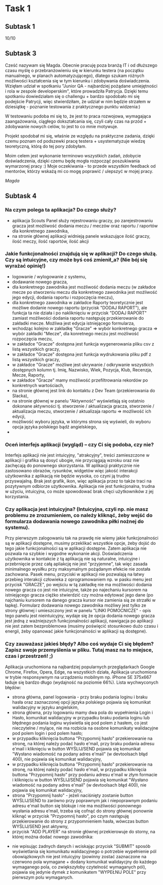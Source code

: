 # Task 1
## Subtask 1
10/10
## Subtask 3
Cześć nazywam się Magda. Obecnie pracuję poza branżą IT i od dłuższego czasu myślę o przebranżowieniu się w kierunku testera (na początku manualnego, w planach automatyzującego), dlatego szukam różnych możliwości kształcenia się w tym kierunku i zdobywania doświadczenia. Wzięłam udział w spotkaniu "Junior QA - najbardziej pożądane umiejętności i rola w zespole developerskim", które prowadziła Patrycja. Dzięki temu spotkaniu dowiedziałam się o challengu + bardzo spodobało mi się podejście Patrycji, więc stwierdziłam, że udział w nim będzie strzałem w dziesiątkę - poznanie testowania z praktycznego punktu widzenia:)

W testowaniu podoba mi się to, że jest to praca rozwojowa, wymagająca zaangażowania, ciągłego dokształcania się, czyli cały czas na przód + zdobywanie nowych celów, to jest to co mnie motywuje.

Projekt spodobał mi się, właśnie ze względu na praktyczne zadania, dzięki czemu poznam od podszewki pracę testera + usystematyzuje wiedzę teoretyczną, którą do tej pory zdobyłam. 

Moim celem jest wykonanie terminowo wszystkich zadań, zdobycie doświadczenia, dzięki czemu będę mogła rozpocząć poszukiwania wymarzonej pracy :)
Moje oczekiwania - to przede wszystkim feedback od mentorów, którzy wskażą mi co mogę poprawić / ulepszyć w mojej pracy.

*Magda*

## Subtask 4
### Na czym polega ta aplikacja? Do czego służy?
- aplikacja Scouts Panel służy rejestrowaniu graczy, po zarejestrowaniu gracza jest możliwość dodania meczu / meczów oraz raportu / raportów dla konkretnego zawodnika,
-  na stronie głównej aplikacji widnieją panele wskazujące ilość graczy, ilość meczy, ilość raportów, ilość akcji
### Jakie funkcjonalności znajdują się w aplikacji? Do czego służą. Czy są intuicyjne, czy może byś coś zmienił_a? (Nie bój się wyrażać opinię!)
- logowanie / wylogowanie z systemu,
- dodawanie nowego gracza,
- dla konkretnego zawodnika jest możliwość dodania meczu (w zakładce mecze po stworzeniu meczu dla konkretnego zawodnika jest możliwość jego edycji, dodania raportu i rozpoczęcia meczu),
- dla konkretnego zawodnika w zakładce Raporty teoretycznie jest możliwe dodanie nowego raportu (przycisk "DODAJ RAPORT"), ale funkcja ta nie działa i po nakliknięciu w przycisk "DODAJ RAPORT" zamiast możliwości dodania raportu następuję przekierowanie do zakładki mecze. Możliwa jest edycja istniejącego formularza,
- wchodząc kolejno w zakładkę "Gracze" => wybór konkretnego gracza => wybór zakładki "Mecze", dla konretnego meczu jest możliwość rozpoczęcia meczu,
- w zakładce "Gracze" dostępna jest funkcja wygenerowania pliku csv z listą wszystkich graczy,
- w zakładce "Gracze" dostępna jest funkcja wydrukowania pliku pdf z listą wszystkich graczy,
- w zakładce "Gracze" możliwe jest ukrywanie / odkrywanie wszystkich dostępnych kolumn tj. Imię, Nazwisko, Wiek, Pozycja, Klub, Recenzja, Mecze, Raporty,
- w zakładce "Gracze" mamy możliwość przefiltrowania rekordów po konkretnych wartościach,
- na stronie głównej jest link do kontaktu z Dev Team (przekierowania do Slacka),
- na stronie głównej w panelu "Aktywność" wyświetlają się ostatnio dokonane aktywności tj. stworzenie / aktualizacja gracza, stworzenie / aktualizacja meczu, stworzenie / aktualizaja raportu => możliwość ich edycji,
- możliwość wyboru języka, w któryms strona się wyświeli, do wyboru opcja języka polskiego bądź angielskiego,
- 
### Oceń interfejs aplikacji (wygląd) – czy Ci się podoba, czy nie?
Interfejs aplikacji nie jest intuicyjny, "atrakcyjny", treści zamieszczone w aplikacji i grafika są dosyć ubogie, nie przyciągają wzroku oraz nie zachęcają do ponownego skorzystania. 
W aplikacji praktycznie nie zastosowano obrazów, rysunków, widgetów więc jakość interakcji użytkownika z aplikacją nie będzie wysoka, co czyni ją trudno przyswajalną. Brak jest grafik, ikon, więc aplikacja przez to także traci na pozytywnym odbiorze użytkownika. Aplikacja nie jest funkcjonalna, trudna w użyciu, intuicyjna, co może spowodować brak chęci użytkowników z jej korzystania.

### Czy aplikacja jest intuicyjna? (Intuicyjna, czyli np. nie masz problemu ze zrozumieniem, co należy kliknąć, żeby wejść do formularza dodawania nowego zawodnika piłki nożnej do systemu).
Przy pierwszym zalogowaniu tak na prawdę nie wiemy jakie funkcjonalności są w aplikacji dostępne, musimy przeklikać wszystkie opcje, żeby dojść do tego jakie funkcjonalności są w aplikacji dostępne. Zatem aplikacja nie pozwala na szybkie i wygodne wykonanie akcji. Doświadczenia użytkownika w kontakcie z tą aplikacją nie są naturalne, intuicyjne i przebrnięcie przez całą apliakcję nie jest "przyjemne", tak więc zasada minimalnego wysiłku przy maksymalnym pożądanym efekcie nie została zachowana.
Pasek menu, przyciski w aplikacji nie pozwalają na łatwy przebieg interakcji człowieka z oprogramowaniem np. w pasku menu jest przycisk "GRACZE", po wejściu w tą zakładkę nie ma możliwości dodania nowego gracza co jest nie intuicyjne, także po najechaniu kursorem na istniejącego gracza ciężko stwierdzić czy można edytować jego dane (po najchaniu kursorem na danego gracza kursor nie zamienia sią ze strzałki w łapkę). 
Formularz dodawania nowego zawodnika możliwy jest tylko ze strony głównej i umieszczony jest w panelu "LINKI POMOCNICZE" - opis tego panelu jest nieintuicyjny, wydaje się że opcja dodania nowego gracza jest jedną z ważniejszych funkcjonalności aplikacji, nawigacja po aplikacji nie jest zatem bezproblemowa (musimy poświęcić stosunkowo dużo czasu i energii, żeby opanować jakie funkcjonalności w aplikacji są dostępne).
### Czy zauważasz jakieś błędy? Albo coś wydaje Ci się błędem? Zapisz swoje przemyślenia w pliku. Tutaj masz na to miejsce, czas i przestrzeń! ;)
Aplikacja uruchomiona na najbardziej popularnych przeglądarkach Google Chrome, Firefox, Opera, Edge, na wszystkich działa,
Aplikacja uruchomiona w trybie responsywnym na urządzeniu mobilnym np. iPhone SE 375x667 ładuje się bardzo długo (wydajność na poziomie 66%).
Lista wychwyconych błędów:
- strona główna, panel logowania - przy braku podania loginu i braku hasła oraz zaznaczonej opcji języka polskiego pojawia się komunikat walidacyjny w języku angielskim,
- strona główna, przy logowaniu mamy dwa pola do wypełnienia Login i Hasło, komunikat walidacyjny w przypadku braku podania loginu lub błędnego podania loginu wyświetla się pod polem z hasłem, co jest nieczytelne / mylące, nie ma rozbicia na osobne komunikaty walidacyjne pod polem login i pod polem hasło;
- w przypadku kliknięcia buttona "Przypomnij hasło" przekierowanie na stronę, na której należy podać hasło e'mail, przy braku podania adresu e'mail i kliknięciu w button WYŚLIJ/SEND pojawia się komunikat "Wysłano wiadomość na podany adres e'mail" (w devtoolsach błąd 400), nie pojawia się komunikat walidacyjny,
- w przypadku kliknięcia buttona "Przypomnij hasło" przekierowanie na stronę, na której należy podać hasło e'mail, w przypadku kliknięcia buttona "Przypomnij hasło" przy podaniu adresu e'mail w złym formacie i kliknięciu w button WYŚLIJ/SEND pojawia się komunikat "Wysłano wiadomość na podany adres e'mail" (w devtoolsach błąd 400), nie pojawia się komunikat walidacyjny,
- strona "Przypomnij hasło" - jeżeli naciśnięty zostanie button WYŚLIJ/SEND to zarówno przy poprawnym jak i niepoprawnym podaniu adresu e'mail button się blokuje i nie ma możliwości ponownego wysłania adresu e'mail, trzeba się cofnąć do strony głównej ponownie kliknąć w przycisk "Przypomnij hasło", po czym następuję przekierowanie do strony z przypomnieniem hasła, wówczas button WYŚLIJ/SEND jest aktywny,
- przycisk "ADD PLAYER" na stronie głównej przekierowuje do storny, na której można dodać nowego zawodnika:
* nie wpisując żadnych danych i wciskając przycisk "SUBMIT" sposób wyświetlania się komunikatu walidacyjnego o potrzebie wypełnienie pól obowiązkowych nie jest intuicyjny (powinny zostać zaznaczone na czerwono pola wymagane + dodany komunikat walidaycjny do każdego wymaganego pola, co zwiększyłoby czytelność wymaganych pól), pojawia się jedynie dymek z komunikatem "WYPEŁNIJ POLE" przy pierwszym polu wymaganych.
